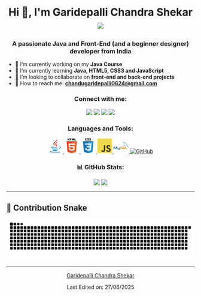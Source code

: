 <h1 align="center">Hi 👋, I'm Garidepalli Chandra Shekar <img height="40" src="https://emoji.gg/assets/emoji/7333-parrotdance.gif"></h1>
<h3 align="center">A passionate Java and Front-End (and a beginner designer) developer from India</h3>
<ul>
  <li>🔭 I’m currently working on my <strong>Java Course</strong></li>
  <li>🌱 I’m currently learning <strong>Java, HTML5, CSS3 and JavaScript</strong></li>
  <li>👯 I’m looking to collaborate on <strong>front-end and back-end projects</strong></li>
  <li>📢 How to reach me: <a href="mailto:chandugaridepalli0624@gmail.com"><strong>chandugaridepalli0624@gmail.com</strong></a></li>
</ul>

<h3 align="center">Connect with me:</h3>

<p align="center">
  <a href="https://www.linkedin.com/in/chandrashekar-garidepalli/"><img src="https://img.shields.io/badge/LinkedIn-0077B5?style=for-the-badge&logo=linkedin&logoColor=white" /></a>
  <a href="https://www.instagram.com/"><img src="https://img.shields.io/badge/Instagram-E4405F?style=for-the-badge&logo=instagram&logoColor=white" /></a>
  <a href="https://twitter.com/"><img src="https://img.shields.io/badge/Twitter-1DA1F2?style=for-the-badge&logo=twitter&logoColor=white" /></a>
  <a href="mailto:chandugaridepalli0624@gmail.com"><img src="https://img.shields.io/badge/Gmail-D14836?style=for-the-badge&logo=gmail&logoColor=white" /></a>
</p>

<h3 align="center">Languages and Tools:</h3>

<p align="center"> 
  <a href="https://www.java.com" target="_blank"> 
    <img src="https://raw.githubusercontent.com/devicons/devicon/master/icons/java/java-original.svg" alt="Java" width="40" height="40"> 
  </a>
  <a href="https://www.w3.org/html/" target="_blank"> 
    <img src="https://raw.githubusercontent.com/devicons/devicon/master/icons/html5/html5-original-wordmark.svg" alt="HTML5" width="40" height="40"> 
  </a>
  <a href="https://www.w3schools.com/css/" target="_blank"> 
    <img src="https://raw.githubusercontent.com/devicons/devicon/master/icons/css3/css3-original-wordmark.svg" alt="CSS3" width="40" height="40"> 
  </a> 
  <a href="https://developer.mozilla.org/en-US/docs/Web/JavaScript" target="_blank"> 
    <img src="https://raw.githubusercontent.com/devicons/devicon/master/icons/javascript/javascript-original.svg" alt="JavaScript" width="40" height="40"> 
  </a>
  <a href="https://www.mysql.com/" target="_blank"> 
    <img src="https://raw.githubusercontent.com/devicons/devicon/master/icons/mysql/mysql-original-wordmark.svg" alt="MySQL" width="40" height="40"> 
  </a>
  <a href="https://github.com/" target="_blank"> 
    <img src="https://cdn.jsdelivr.net/gh/devicons/devicon/icons/github/github-original.svg" alt="GitHub" width="40" height="40"> 
  </a>
</p>

<h3 align="center">📊 GitHub Stats:</h3>

<p align="center">
  <img height="150" src="https://github-readme-stats.vercel.app/api?username=chandrashekar0624&theme=react&show_icons=true&include_all_commits=true&count_private=true" />
  <img height="150" src="https://github-readme-stats.vercel.app/api/top-langs/?username=chandrashekar0624&theme=react&layout=compact" />
</p>

---
## 🐍 Contribution Snake

![Snake animation](https://raw.githubusercontent.com/chandrashekar0624/ChandraShekar/output/snake.svg)


---

<p align="center"><a href="https://github.com/chandrashekar0624">Garidepalli Chandra Shekar</a></p>
<p align="center">Last Edited on: 27/06/2025</p>
